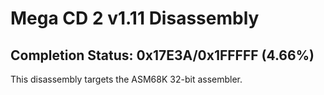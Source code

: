 # Mega CD 2 v1.11 Disassembly
## Completion Status: 0x17E3A/0x1FFFFF (4.66%)
This disassembly targets the ASM68K 32-bit assembler.